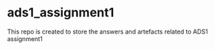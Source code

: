 # ads1_assignment1
This repo is created to store the answers and artefacts related to ADS1 assignment1
